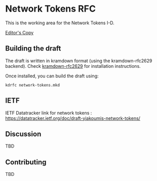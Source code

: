 # Network Tokens RFC
This is the working area for the Network Tokens I-D. 

[Editor's Copy](https://github.com/Network-Tokens/network-tokens-rfc/blob/master/draft-yiakoumis-network-tokens-01.txt)


## Building the draft
The draft is written in kramdown format (using the kramdown-rfc2629 backend). Check [kramdown-rfc2629](https://github.com/cabo/kramdown-rfc2629]) for installation instructions. 

Once installed, you can build the draft using:
~~~
kdrfc network-tokens.mkd
~~~

## IETF
IETF Datatracker link for network tokens : https://datatracker.ietf.org/doc/draft-yiakoumis-network-tokens/

## Discussion
TBD

## Contributing
TBD
